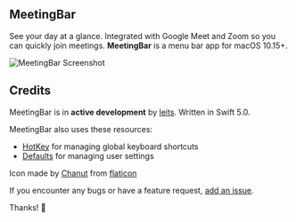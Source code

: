 ## MeetingBar

See your day at a glance. Integrated with Google Meet and Zoom so you can quickly join meetings. **MeetingBar** is a menu bar app for macOS 10.15+.

![MeetingBar Screenshot](https://github.com/leits/MeetingBar/blob/master/screenshot.png)

## Credits

MeetingBar is in **active development** by [leits](https://github.com/leits). Written in Swift 5.0.

MeetingBar also uses these resources:
- [HotKey](https://github.com/soffes/HotKey) for managing global keyboard shortcuts
- [Defaults](https://github.com/sindresorhus/Defaults) for managing user settings

Icon made by [Chanut](https://www.flaticon.com/authors/chanut) from [flaticon](www.flaticon.com)

If you encounter any bugs or have a feature request, [add an issue](https://github.com/leits/MeetingBar/issues/new).

Thanks! :wave:
